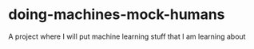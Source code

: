 # doing-machines-mock-humans
A project where I will put machine learning stuff that I am learning about
